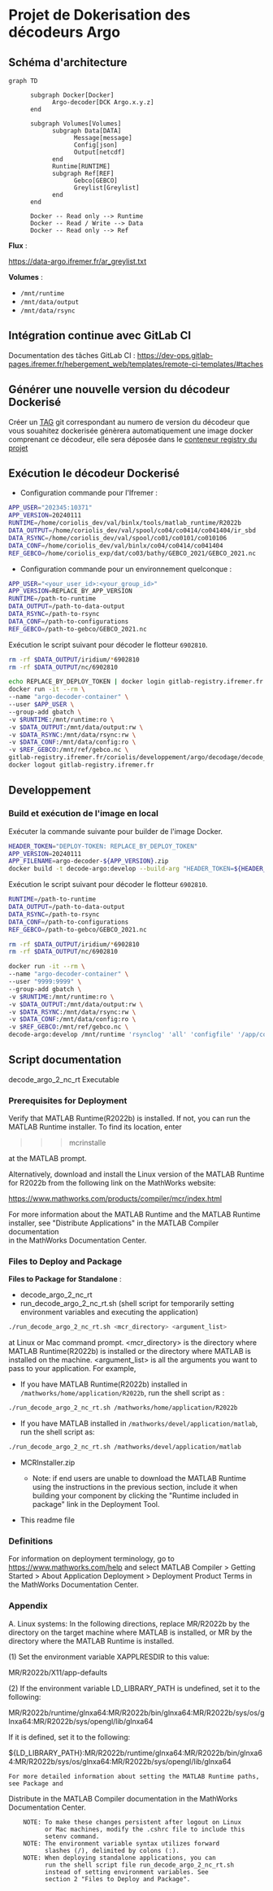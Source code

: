 # Projet de Dokerisation des décodeurs Argo

## Schéma d'architecture

```mermaid
graph TD
   
      subgraph Docker[Docker]
            Argo-decoder[DCK Argo.x.y.z]
      end
    
      subgraph Volumes[Volumes]
            subgraph Data[DATA]
                  Message[message]
                  Config[json]
                  Output[netcdf]
            end
            Runtime[RUNTIME]
            subgraph Ref[REF]
                  Gebco[GEBCO]
                  Greylist[Greylist]
            end
      end

      Docker -- Read only --> Runtime
      Docker -- Read / Write --> Data
      Docker -- Read only --> Ref
```

**Flux** :

<https://data-argo.ifremer.fr/ar_greylist.txt>

**Volumes** :

- `/mnt/runtime`
- `/mnt/data/output`
- `/mnt/data/rsync`

## Intégration continue avec GitLab CI

Documentation des tâches GitLab CI : <https://dev-ops.gitlab-pages.ifremer.fr/hebergement_web/templates/remote-ci-templates/#taches>

## Générer une nouvelle version du décodeur Dockerisé

Créer un [TAG](https://gitlab.ifremer.fr/coriolis/developpement/argo/decodage/decode_argo/-/tags) git correspondant au numero de version du décodeur que vous souahitez dockerisée génèrera automatiquement une image docker comprenant ce décodeur, elle sera déposée dans le [conteneur registry du projet](https://gitlab.ifremer.fr/coriolis/developpement/argo/decodage/decode_argo/container_registry/1008)

## Exécution le décodeur Dockerisé

- Configuration commande pour l'Ifremer :

```bash
APP_USER="202345:10371"
APP_VERSION=20240111
RUNTIME=/home/coriolis_dev/val/binlx/tools/matlab_runtime/R2022b
DATA_OUTPUT=/home/coriolis_dev/val/spool/co04/co0414/co041404/ir_sbd
DATA_RSYNC=/home/coriolis_dev/val/spool/co01/co0101/co010106
DATA_CONF=/home/coriolis_dev/val/binlx/co04/co0414/co041404
REF_GEBCO=/home/coriolis_exp/dat/co03/bathy/GEBCO_2021/GEBCO_2021.nc
```

- Configuration commande pour un environnement quelconque :

```bash
APP_USER="<your_user_id>:<your_group_id>"
APP_VERSION=REPLACE_BY_APP_VERSION
RUNTIME=/path-to-runtime
DATA_OUTPUT=/path-to-data-output
DATA_RSYNC=/path-to-rsync
DATA_CONF=/path-to-configurations
REF_GEBCO=/path-to-gebco/GEBCO_2021.nc
```

Exécution le script suivant pour décoder le flotteur `6902810`.

```bash
rm -rf $DATA_OUTPUT/iridium/*6902810 
rm -rf $DATA_OUTPUT/nc/6902810

echo REPLACE_BY_DEPLOY_TOKEN | docker login gitlab-registry.ifremer.fr --password-stdin -u argo-decoder-registry-ro
docker run -it --rm \
--name "argo-decoder-container" \
--user $APP_USER \
--group-add gbatch \
-v $RUNTIME:/mnt/runtime:ro \
-v $DATA_OUTPUT:/mnt/data/output:rw \
-v $DATA_RSYNC:/mnt/data/rsync:rw \
-v $DATA_CONF:/mnt/data/config:ro \
-v $REF_GEBCO:/mnt/ref/gebco.nc \
gitlab-registry.ifremer.fr/coriolis/developpement/argo/decodage/decode_argo:$APP_VERSION /mnt/runtime 'rsynclog' 'all' 'configfile' '/app/config/_argo_decoder_conf_ir_sbd.json' 'configfile' '/app/config/_argo_decoder_conf_ir_sbd_rem.json' 'xmlreport' 'co041404_20240124T112515Z_458271.xml' 'floatwmo' '6902810' 'PROCESS_REMAINING_BUFFERS' '1'
docker logout gitlab-registry.ifremer.fr
```

## Developpement

### Build et exécution de l'image en local

Exécuter la commande suivante pour builder de l'image Docker.

```bash
HEADER_TOKEN="DEPLOY-TOKEN: REPLACE_BY_DEPLOY_TOKEN"
APP_VERSION=20240111
APP_FILENAME=argo-decoder-${APP_VERSION}.zip
docker build -t decode-argo:develop --build-arg "HEADER_TOKEN=${HEADER_TOKEN}" --build-arg "APP_VERSION=${APP_VERSION}" --build-arg "APP_FILENAME=${APP_FILENAME}" .
```

Exécution le script suivant pour décoder le flotteur `6902810`.

```bash
RUNTIME=/path-to-runtime
DATA_OUTPUT=/path-to-data-output
DATA_RSYNC=/path-to-rsync
DATA_CONF=/path-to-configurations
REF_GEBCO=/path-to-gebco/GEBCO_2021.nc

rm -rf $DATA_OUTPUT/iridium/*6902810 
rm -rf $DATA_OUTPUT/nc/6902810

docker run -it --rm \
--name "argo-decoder-container" \
--user "9999:9999" \
--group-add gbatch \
-v $RUNTIME:/mnt/runtime:ro \
-v $DATA_OUTPUT:/mnt/data/output:rw \
-v $DATA_RSYNC:/mnt/data/rsync:rw \
-v $DATA_CONF:/mnt/data/config:ro \
-v $REF_GEBCO:/mnt/ref/gebco.nc \
decode-argo:develop /mnt/runtime 'rsynclog' 'all' 'configfile' '/app/config/argo_conf_ir_sbd.json' 'configfile' '/app/config/argo_conf_ir_sbd_rem.json' 'xmlreport' 'co041404_20240124T112515Z_458271.xml' 'floatwmo' '6902810' 'PROCESS_REMAINING_BUFFERS' '1'
```

## Script documentation

decode_argo_2_nc_rt Executable

### Prerequisites for Deployment

Verify that MATLAB Runtime(R2022b) is installed.
If not, you can run the MATLAB Runtime installer.
To find its location, enter
  
> >>mcrinstalle

at the MATLAB prompt.

Alternatively, download and install the Linux version of the MATLAB Runtime for R2022b
from the following link on the MathWorks website:

<https://www.mathworks.com/products/compiler/mcr/index.html>

For more information about the MATLAB Runtime and the MATLAB Runtime installer, see
"Distribute Applications" in the MATLAB Compiler documentation  
in the MathWorks Documentation Center.

### Files to Deploy and Package

**Files to Package for Standalone** :

- decode_argo_2_nc_rt
- run_decode_argo_2_nc_rt.sh (shell script for temporarily setting environment variables and executing the application)

```bash
./run_decode_argo_2_nc_rt.sh <mcr_directory> <argument_list>
```

at Linux or Mac command prompt. <mcr_directory> is the directory
where MATLAB Runtime(R2022b) is installed or the directory where
MATLAB is installed on the machine. <argument_list> is all the
arguments you want to pass to your application. For example,

- If you have MATLAB Runtime(R2022b) installed in `/mathworks/home/application/R2022b`, run the shell script as :

```bash
./run_decode_argo_2_nc_rt.sh /mathworks/home/application/R2022b
```

- If you have MATLAB installed in `/mathworks/devel/application/matlab`, run the shell script as:

```bash
./run_decode_argo_2_nc_rt.sh /mathworks/devel/application/matlab
```

- MCRInstaller.zip

    - Note: if end users are unable to download the MATLAB Runtime using the
    instructions in the previous section, include it when building your
    component by clicking the "Runtime included in package" link in the
    Deployment Tool.

- This readme file

### Definitions

For information on deployment terminology, go to
<https://www.mathworks.com/help> and select MATLAB Compiler >
Getting Started > About Application Deployment >
Deployment Product Terms in the MathWorks Documentation
Center.

### Appendix

A. Linux systems:
In the following directions, replace MR/R2022b by the directory on the target machine 
   where MATLAB is installed, or MR by the directory where the MATLAB Runtime is 
   installed.

(1) Set the environment variable XAPPLRESDIR to this value:

MR/R2022b/X11/app-defaults

(2) If the environment variable LD_LIBRARY_PATH is undefined, set it to the following:

MR/R2022b/runtime/glnxa64:MR/R2022b/bin/glnxa64:MR/R2022b/sys/os/glnxa64:MR/R2022b/sys/opengl/lib/glnxa64

If it is defined, set it to the following:

${LD_LIBRARY_PATH}:MR/R2022b/runtime/glnxa64:MR/R2022b/bin/glnxa64:MR/R2022b/sys/os/glnxa64:MR/R2022b/sys/opengl/lib/glnxa64

    For more detailed information about setting the MATLAB Runtime paths, see Package and 
   Distribute in the MATLAB Compiler documentation in the MathWorks Documentation Center.

        NOTE: To make these changes persistent after logout on Linux 
              or Mac machines, modify the .cshrc file to include this  
              setenv command.
        NOTE: The environment variable syntax utilizes forward 
              slashes (/), delimited by colons (:).  
        NOTE: When deploying standalone applications, you can
              run the shell script file run_decode_argo_2_nc_rt.sh 
              instead of setting environment variables. See 
              section 2 "Files to Deploy and Package".    
